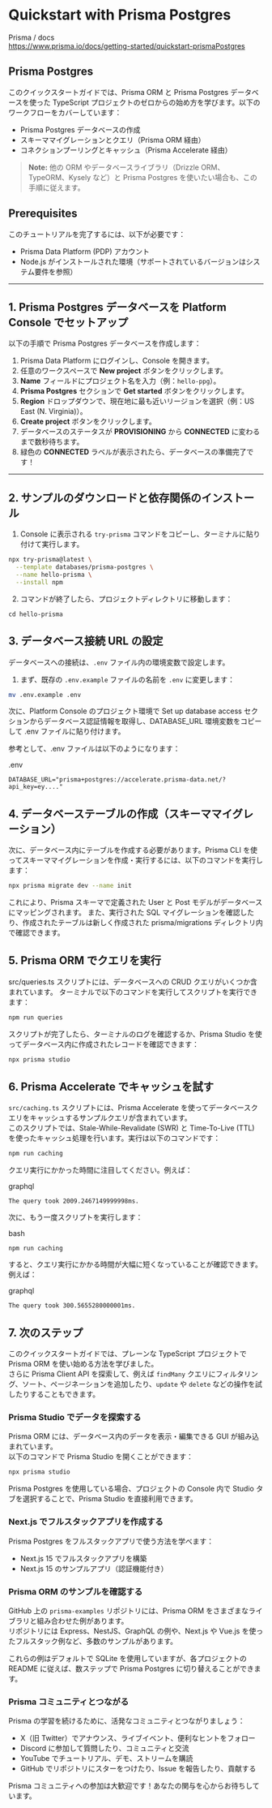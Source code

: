 # Quickstart with Prisma Postgres
Prisma / docs  
https://www.prisma.io/docs/getting-started/quickstart-prismaPostgres

## Prisma Postgres

このクイックスタートガイドでは、Prisma ORM と Prisma Postgres データベースを使った TypeScript プロジェクトのゼロからの始め方を学びます。以下のワークフローをカバーしています：

- Prisma Postgres データベースの作成
- スキーママイグレーションとクエリ（Prisma ORM 経由）
- コネクションプーリングとキャッシュ（Prisma Accelerate 経由）

> **Note:** 他の ORM やデータベースライブラリ（Drizzle ORM、TypeORM、Kysely など）と Prisma Postgres を使いたい場合も、この手順に従えます。

## Prerequisites

このチュートリアルを完了するには、以下が必要です：

- Prisma Data Platform (PDP) アカウント
- Node.js がインストールされた環境（サポートされているバージョンはシステム要件を参照）

---

## 1. Prisma Postgres データベースを Platform Console でセットアップ

以下の手順で Prisma Postgres データベースを作成します：

1. Prisma Data Platform にログインし、Console を開きます。
2. 任意のワークスペースで **New project** ボタンをクリックします。
3. **Name** フィールドにプロジェクト名を入力（例：`hello-ppg`）。
4. **Prisma Postgres** セクションで **Get started** ボタンをクリックします。
5. **Region** ドロップダウンで、現在地に最も近いリージョンを選択（例：US East (N. Virginia)）。
6. **Create project** ボタンをクリックします。
7. データベースのステータスが **PROVISIONING** から **CONNECTED** に変わるまで数秒待ちます。
8. 緑色の **CONNECTED** ラベルが表示されたら、データベースの準備完了です！

---

## 2. サンプルのダウンロードと依存関係のインストール

1. Console に表示される `try-prisma` コマンドをコピーし、ターミナルに貼り付けて実行します。

```bash
npx try-prisma@latest \
  --template databases/prisma-postgres \
  --name hello-prisma \
  --install npm
```


2. コマンドが終了したら、プロジェクトディレクトリに移動します：
```
cd hello-prisma
```


## 3. データベース接続 URL の設定

データベースへの接続は、`.env` ファイル内の環境変数で設定します。

1. まず、既存の `.env.example` ファイルの名前を `.env` に変更します：

```bash
mv .env.example .env
```
次に、Platform Console のプロジェクト環境で Set up database access セクションからデータベース認証情報を取得し、DATABASE_URL 環境変数をコピーして .env ファイルに貼り付けます。

参考として、.env ファイルは以下のようになります：

.env
```
DATABASE_URL="prisma+postgres://accelerate.prisma-data.net/?api_key=ey...."
```

## 4. データベーステーブルの作成（スキーママイグレーション）

次に、データベース内にテーブルを作成する必要があります。Prisma CLI を使ってスキーママイグレーションを作成・実行するには、以下のコマンドを実行します：

```bash
npx prisma migrate dev --name init
```
これにより、Prisma スキーマで定義された User と Post モデルがデータベースにマッピングされます。
また、実行された SQL マイグレーションを確認したり、作成されたテーブルは新しく作成された prisma/migrations ディレクトリ内で確認できます。

## 5. Prisma ORM でクエリを実行
src/queries.ts スクリプトには、データベースへの CRUD クエリがいくつか含まれています。
ターミナルで以下のコマンドを実行してスクリプトを実行できます：


```bash
npm run queries
```
スクリプトが完了したら、ターミナルのログを確認するか、Prisma Studio を使ってデータベース内に作成されたレコードを確認できます：

```bash
npx prisma studio
```

## 6. Prisma Accelerate でキャッシュを試す

`src/caching.ts` スクリプトには、Prisma Accelerate を使ってデータベースクエリをキャッシュするサンプルクエリが含まれています。  
このスクリプトでは、Stale-While-Revalidate (SWR) と Time-To-Live (TTL) を使ったキャッシュ処理を行います。実行は以下のコマンドです：

```bash
npm run caching
```
クエリ実行にかかった時間に注目してください。例えば：

graphql
```
The query took 2009.2467149999998ms.
```
次に、もう一度スクリプトを実行します：

bash
```
npm run caching
```
すると、クエリ実行にかかる時間が大幅に短くなっていることが確認できます。例えば：

graphql
```
The query took 300.5655280000001ms.
```

## 7. 次のステップ

このクイックスタートガイドでは、プレーンな TypeScript プロジェクトで Prisma ORM を使い始める方法を学びました。  
さらに Prisma Client API を探索して、例えば `findMany` クエリにフィルタリング、ソート、ページネーションを追加したり、`update` や `delete` などの操作を試したりすることもできます。

### Prisma Studio でデータを探索する

Prisma ORM には、データベース内のデータを表示・編集できる GUI が組み込まれています。  
以下のコマンドで Prisma Studio を開くことができます：

```bash
npx prisma studio
```

Prisma Postgres を使用している場合、プロジェクトの Console 内で Studio タブを選択することで、Prisma Studio を直接利用できます。

### Next.js でフルスタックアプリを作成する

Prisma Postgres をフルスタックアプリで使う方法を学べます：

- Next.js 15 でフルスタックアプリを構築
- Next.js 15 のサンプルアプリ（認証機能付き）

### Prisma ORM のサンプルを確認する

GitHub 上の `prisma-examples` リポジトリには、Prisma ORM をさまざまなライブラリと組み合わせた例があります。  
リポジトリには Express、NestJS、GraphQL の例や、Next.js や Vue.js を使ったフルスタック例など、多数のサンプルがあります。

これらの例はデフォルトで SQLite を使用していますが、各プロジェクトの README に従えば、数ステップで Prisma Postgres に切り替えることができます。

### Prisma コミュニティとつながる

Prisma の学習を続けるために、活発なコミュニティとつながりましょう：

- X（旧 Twitter）でアナウンス、ライブイベント、便利なヒントをフォロー
- Discord に参加して質問したり、コミュニティと交流
- YouTube でチュートリアル、デモ、ストリームを購読
- GitHub でリポジトリにスターをつけたり、Issue を報告したり、貢献する

Prisma コミュニティへの参加は大歓迎です！あなたの関与を心からお待ちしています。

